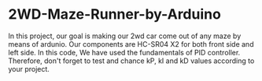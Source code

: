 # 2WD-Maze-Runner-by-Arduino
In this project, our goal is making our 2wd car come out of any maze by means of ardunio.
Our components are HC-SR04 X2 for both front side and left side.
In this code, We have used the fundamentals of PID controller. Therefore, don't forget to test and chance kP, kI and kD values according to your project. 
